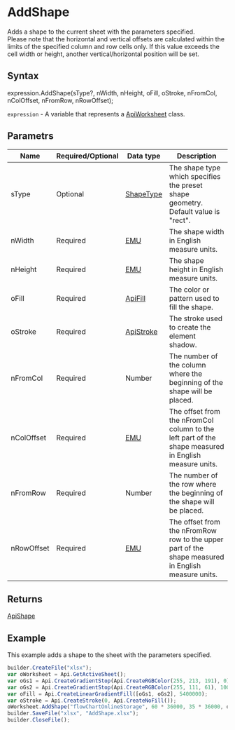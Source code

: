 # AddShape

Adds a shape to the current sheet with the parameters specified.
<br>Please note that the horizontal and vertical offsets are calculated within the limits of the specified column and row cells only. If this value exceeds the cell width or height, another vertical/horizontal position will be set.

## Syntax

expression.AddShape(sType?, nWidth, nHeight, oFill, oStroke, nFromCol, nColOffset, nFromRow, nRowOffset);

`expression` - A variable that represents a [ApiWorksheet](../ApiWorksheet.md) class.

## Parametrs

| **Name** | **Required/Optional** | **Data type** | **Description** |
| ------------- | ------------- | ------------- | ------------- |
| sType | Optional | [ShapeType](../../../Enumerations/ShapeType.md) | The shape type which specifies the preset shape geometry. Default value is "rect". |
| nWidth | Required | [EMU](../../../Enumerations/Emu.md) | The shape width in English measure units. |
| nHeight | Required | [EMU](../../../Enumerations/Emu.md) | The shape height in English measure units. |
| oFill | Required | [ApiFill](../../ApiFill/ApiFill.md) | The color or pattern used to fill the shape. |
| oStroke | Required | [ApiStroke](../../ApiStroke/ApiStroke.md) | The stroke used to create the element shadow. |
| nFromCol | Required | Number | The number of the column where the beginning of the shape will be placed. |
| nColOffset | Required | [EMU](../../../Enumerations/Emu.md) | The offset from the nFromCol column to the left part of the shape measured in English measure units. |
| nFromRow | Required | Number | The number of the row where the beginning of the shape will be placed. |
| nRowOffset | Required | [EMU](../../../Enumerations/Emu.md) | The offset from the nFromRow row to the upper part of the shape measured in English measure units. |

## Returns

[ApiShape](../../ApiShape/ApiShape.md)

## Example

This example adds a shape to the sheet with the parameters specified.

```javascript
builder.CreateFile("xlsx");
var oWorksheet = Api.GetActiveSheet();
var oGs1 = Api.CreateGradientStop(Api.CreateRGBColor(255, 213, 191), 0);
var oGs2 = Api.CreateGradientStop(Api.CreateRGBColor(255, 111, 61), 100000);
var oFill = Api.CreateLinearGradientFill([oGs1, oGs2], 5400000);
var oStroke = Api.CreateStroke(0, Api.CreateNoFill());
oWorksheet.AddShape("flowChartOnlineStorage", 60 * 36000, 35 * 36000, oFill, oStroke, 0, 2 * 36000, 0, 3 * 36000);
builder.SaveFile("xlsx", "AddShape.xlsx");
builder.CloseFile();
```